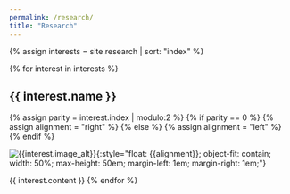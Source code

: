 ```yaml
---
permalink: /research/
title: "Research"
---
```


{% assign interests = site.research | sort: "index" %}

{% for interest in interests %}
## {{ interest.name }}

{% assign parity = interest.index | modulo:2 %}
{% if parity == 0 %}
{% assign alignment = "right" %}
{% else %}
{% assign alignment = "left" %}
{% endif %}

![{{interest.image_alt}}]({{interest.image}}){:style="float: {{alignment}}; object-fit: contain; width: 50%; max-height: 50em; margin-left: 1em; margin-right: 1em;"}

{{ interest.content }}
{% endfor %}
